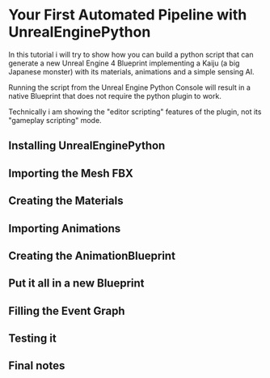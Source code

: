 Your First Automated Pipeline with UnrealEnginePython
=

In this tutorial i will try to show how you can build a python script that can generate
a new Unreal Engine 4 Blueprint implementing a Kaiju (a big Japanese monster) with its materials, animations and a simple sensing AI.

Running the script from the Unreal Engine Python Console will result in a native Blueprint that does not require the python plugin
to work.

Technically i am showing the "editor scripting" features of the plugin, not its "gameplay scripting" mode.

Installing UnrealEnginePython
-

Importing the Mesh FBX
-

Creating the Materials
-

Importing Animations
-

Creating the AnimationBlueprint
-

Put it all in a new Blueprint
-

Filling the Event Graph
-

Testing it
-

Final notes
-

